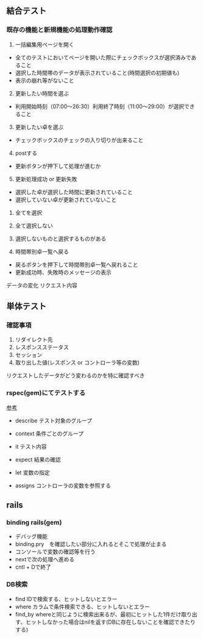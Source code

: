 ## 結合テスト
### 既存の機能と新規機能の処理動作確認

1. 一括編集用ページを開く
 - 全てのテストにおいてページを開いた際にチェックボックスが選択済みであること
 - 選択した時間帯のデータが表示されていること(時間選択の初期値も)
 - 表示の崩れ等がないこと

2. 更新したい時間を選ぶ
 - 利用開始時刻（07:00〜26:30）利用終了時刻（11:00〜29:00）が選択できること

3. 更新したい卓を選ぶ
 - チェックボックスのチェックの入り切りが出来ること

4. postする
 - 更新ボタンが押下して処理が進むか

5. 更新処理成功 or 更新失敗
 - 選択した卓が選択した時間に更新されていること
 - 選択していない卓が更新されていないこと
 1. 全てを選択
 2. 全て選択しない
 3. 選択しないものと選択するものがある

6. 時間帯別卓一覧へ戻る
 - 戻るボタンを押下して時間帯別卓一覧へ戻れること
 - 更新成功時、失敗時のメッセージの表示

データの変化
リクエスト内容

## 単体テスト
### 確認事項
1. リダイレクト先
2. レスポンスステータス
3. セッション
4. 取り出した値(レスポンス or コントローラ等の変数)

リクエストしたデータがどう変わるのかを特に確認すべき

### rspec(gem)にてテストする
[参考](https://github.com/rspec/rspec-rails)

- describe テスト対象のグループ
- context 条件ごとのグループ
- it テスト内容

- expect 結果の確認
- let 変数の指定
- assigns コントローラの変数を参照する

## rails
### binding rails(gem)
- デバッグ機能
- binding.pry　を確認したい部分に入れるとそこで処理が止まる
 - コンソールで変数の確認等を行う
- nextで次の処理へ進める
- cntl + Dで終了

### DB検索
- find IDで検索する、ヒットしないとエラー
- where カラムで条件検索できる、ヒットしないとエラー
- find_by whereと同じように検索出来るが、最初にヒットした1件だけ取り出す、ヒットしなかった場合はnilを返す(DBに存在しないことを確認できたりする)
